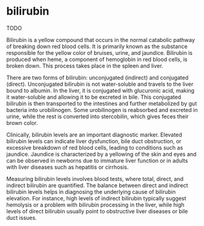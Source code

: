 <!--
source:
abbr:
tags:
-->

# bilirubin

TODO

Bilirubin is a yellow compound that occurs in the normal catabolic pathway of breaking down red blood cells. It is primarily known as the substance responsible for the yellow color of bruises, urine, and jaundice. Bilirubin is produced when heme, a component of hemoglobin in red blood cells, is broken down. This process takes place in the spleen and liver.

There are two forms of bilirubin: unconjugated (indirect) and conjugated (direct). Unconjugated bilirubin is not water-soluble and travels to the liver bound to albumin. In the liver, it is conjugated with glucuronic acid, making it water-soluble and allowing it to be excreted in bile. This conjugated bilirubin is then transported to the intestines and further metabolized by gut bacteria into urobilinogen. Some urobilinogen is reabsorbed and excreted in urine, while the rest is converted into stercobilin, which gives feces their brown color.

Clinically, bilirubin levels are an important diagnostic marker. Elevated bilirubin levels can indicate liver dysfunction, bile duct obstruction, or excessive breakdown of red blood cells, leading to conditions such as jaundice. Jaundice is characterized by a yellowing of the skin and eyes and can be observed in newborns due to immature liver function or in adults with liver diseases such as hepatitis or cirrhosis.

Measuring bilirubin levels involves blood tests, where total, direct, and indirect bilirubin are quantified. The balance between direct and indirect bilirubin levels helps in diagnosing the underlying cause of bilirubin elevation. For instance, high levels of indirect bilirubin typically suggest hemolysis or a problem with bilirubin processing in the liver, while high levels of direct bilirubin usually point to obstructive liver diseases or bile duct issues.

